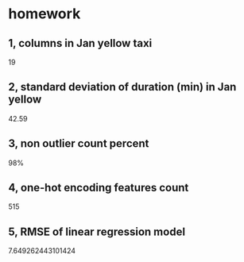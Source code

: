 # homework

## 1, columns in Jan yellow taxi   
19
## 2, standard deviation of duration (min) in Jan yellow
42.59
## 3, non outlier count percent
98%
## 4, one-hot encoding features count
515
## 5, RMSE of linear regression model
7.649262443101424
